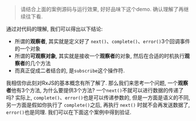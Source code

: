 >请结合上面的案例源码与运行效果, 好好品味下这个demo. 确认理解了再继续往下看.

通过对代码的理解, 我们可以得出以下结论:
 - 所谓的**观察者**, 其实就是定义好了 `next()`、`complete()`、`error()`3个回调事件的一个对象
 - 所谓的**可观察对象**, 其实就是接收一个**观察者**的对象, 然后在合适的时机执行**观察者**的几个方法
 - 而真正促成二者结合的, 是`subscribe`这个操作符.

我相信你此刻对RxJS的基本概念有所了解了. 那么我们来思考一个问题, 一个**观察者**他有3个方法, 为什么要提供3个方法? 一个`next()`不就可以进行数据的传递了吗? 实际上, `complete()`、`error()`也是可以传递参数的, 但是一方面是语义的不同, 另一方面是假如你执行了 `complete()`之后, 再执行 `next()` 时就不会再发送数据了, `error()`也是同理. 我们可以在下面这个案例中得到验证.